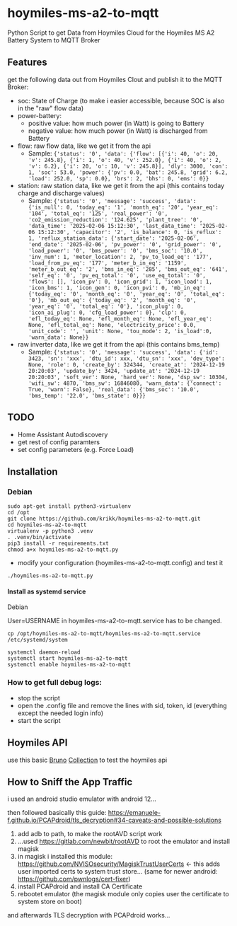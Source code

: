 # hoymiles-ms-a2-to-mqtt
Python Script to get Data from Hoymiles Cloud for the Hoymiles MS A2 Battery System to MQTT Broker

## Features
get the following data out from Hoymiles Clout and publish it to the MQTT Broker:
- soc: State of Charge (to make i easier accessible, because SOC is also in the "raw" flow data)
- power-battery:
  - positive value: how much power (in Watt) is going to Battery
  - negative value: how much power (in Watt) is discharged from Battery
- flow: raw flow data, like we get it from the api
  - Sample: ```{'status': '0', 'data': {'flow': [{'i': 40, 'o': 20, 'v': 245.8}, {'i': 1, 'o': 40, 'v': 252.0}, {'i': 40, 'o': 2, 'v': 6.2}, {'i': 20, 'o': 10, 'v': 245.8}], 'dly': 3000, 'con': 1, 'soc': 53.0, 'power': {'pv': 0.0, 'bat': 245.8, 'grid': 6.2, 'load': 252.0, 'sp': 0.0}, 'brs': 2, 'bhs': 0, 'ems': 0}}```
- station: raw station data, like we get it from the api (this contains today charge and discharge values)
  - Sample: ```{'status': '0', 'message': 'success', 'data': {'is_null': 0, 'today_eq': '1', 'month_eq': '20', 'year_eq': '104', 'total_eq': '125', 'real_power': '0', 'co2_emission_reduction': '124.625', 'plant_tree': '0', 'data_time': '2025-02-06 15:12:30', 'last_data_time': '2025-02-06 15:12:30', 'capacitor': '2', 'is_balance': 0, 'is_reflux': 1, 'reflux_station_data': {'start_date': '2025-02-06', 'end_date': '2025-02-06', 'pv_power': '0', 'grid_power': '0', 'load_power': '0', 'bms_power': '0', 'bms_soc': '10.0', 'inv_num': 1, 'meter_location': 2, 'pv_to_load_eq': '177', 'load_from_pv_eq': '177', 'meter_b_in_eq': '1159', 'meter_b_out_eq': '2', 'bms_in_eq': '285', 'bms_out_eq': '641', 'self_eq': '0', 'pv_eq_total': '0', 'use_eq_total': '0', 'flows': [], 'icon_pv': 0, 'icon_grid': 1, 'icon_load': 1, 'icon_bms': 1, 'icon_gen': 0, 'icon_pvi': 0, 'mb_in_eq': {'today_eq': '0', 'month_eq': '0', 'year_eq': '0', 'total_eq': '0'}, 'mb_out_eq': {'today_eq': '2', 'month_eq': '0', 'year_eq': '0', 'total_eq': '0'}, 'icon_plug': 0, 'icon_ai_plug': 0, 'cfg_load_power': 0}, 'clp': 0, 'efl_today_eq': None, 'efl_month_eq': None, 'efl_year_eq': None, 'efl_total_eq': None, 'electricity_price': 0.0, 'unit_code': '', 'unit': None, 'tou_mode': 2, 'is_load':0, 'warn_data': None}}```
- raw inverter data, like we get it from the api (this contains bms_temp)
  - Sample: ```{'status': '0', 'message': 'success', 'data': {'id': 3423, 'sn': 'xxx', 'dtu_id': xxx, 'dtu_sn': 'xxx', 'dev_type': None, 'role': 0, 'create_by': 324344, 'create_at': '2024-12-19 20:20:03', 'update_by': 3424, 'update_at': '2024-12-19 20:20:03', 'soft_ver': None, 'hard_ver': None, 'dsp_sw': 10304, 'wifi_sw': 4870, 'bms_sw': 16846080, 'warn_data': {'connect': True, 'warn': False}, 'real_data': {'bms_soc': '10.0', 'bms_temp': '22.0', 'bms_state': 0}}}```


## TODO
- Home Assistant Autodiscovery
- get rest of config paramters
- set config parameters (e.g. Force Load)

## Installation

### Debian

```shell
sudo apt-get install python3-virtualenv
cd /opt
git clone https://github.com/krikk/hoymiles-ms-a2-to-mqtt.git
cd hoymiles-ms-a2-to-mqtt
virtualenv -p python3 .venv
. .venv/bin/activate
pip3 install -r requirements.txt
chmod a+x hoymiles-ms-a2-to-mqtt.py
```


* modify your configuration (hoymiles-ms-a2-to-mqtt.config) and test it
```
./hoymiles-ms-a2-to-mqtt.py
```

#### Install as systemd service
Debian

User=USERNAME in hoymiles-ms-a2-to-mqtt.service has to be changed.

```
cp /opt/hoymiles-ms-a2-to-mqtt/hoymiles-ms-a2-to-mqtt.service /etc/systemd/system
```


```
systemctl daemon-reload
systemctl start hoymiles-ms-a2-to-mqtt
systemctl enable hoymiles-ms-a2-to-mqtt
```

### How to get full debug logs:
- stop the script
- open the .config file and remove the lines with sid, token, id (everything except the needed login info)
- start the script

## Hoymiles API
use this basic [Bruno](https://www.usebruno.com/) [Collection](https://github.com/krikk/hoymiles-ms-a2-to-mqtt/tree/main/hoymiles-api) to test the hoymiles api


## How to Sniff the App Traffic

i used an android studio emulator with android 12... 

then followed basically this guide: https://emanuele-f.github.io/PCAPdroid/tls_decryption#34-caveats-and-possible-solutions 

1. add adb to path, to make the rootAVD script work
2. ...used https://gitlab.com/newbit/rootAVD to root the emulator and install magisk
3. in magisk i installed this module: https://github.com/NVISOsecurity/MagiskTrustUserCerts <- this adds user imported certs to system trust store... (same for newer android: https://github.com/pwnlogs/cert-fixer) 
4. install PCAPdroid and install CA Certificate
5. rebootet emulator (the magisk module only copies user the certificate to system store on boot)

and afterwards TLS decryption with PCAPdroid works...
